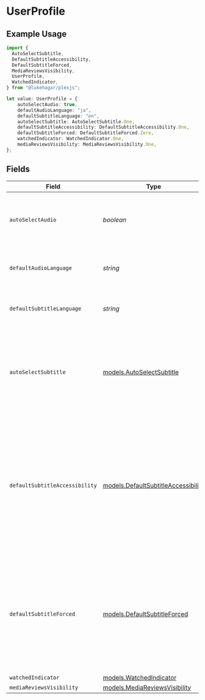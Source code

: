 # UserProfile

## Example Usage

```typescript
import {
  AutoSelectSubtitle,
  DefaultSubtitleAccessibility,
  DefaultSubtitleForced,
  MediaReviewsVisibility,
  UserProfile,
  WatchedIndicator,
} from "@lukehagar/plexjs";

let value: UserProfile = {
    autoSelectAudio: true,
    defaultAudioLanguage: "ja",
    defaultSubtitleLanguage: "en",
    autoSelectSubtitle: AutoSelectSubtitle.One,
    defaultSubtitleAccessibility: DefaultSubtitleAccessibility.One,
    defaultSubtitleForced: DefaultSubtitleForced.Zero,
    watchedIndicator: WatchedIndicator.One,
    mediaReviewsVisibility: MediaReviewsVisibility.One,
};
```

## Fields

| Field                                                                                                                                                                                     | Type                                                                                                                                                                                      | Required                                                                                                                                                                                  | Description                                                                                                                                                                               | Example                                                                                                                                                                                   |
| ----------------------------------------------------------------------------------------------------------------------------------------------------------------------------------------- | ----------------------------------------------------------------------------------------------------------------------------------------------------------------------------------------- | ----------------------------------------------------------------------------------------------------------------------------------------------------------------------------------------- | ----------------------------------------------------------------------------------------------------------------------------------------------------------------------------------------- | ----------------------------------------------------------------------------------------------------------------------------------------------------------------------------------------- |
| `autoSelectAudio`                                                                                                                                                                         | *boolean*                                                                                                                                                                                 | :heavy_minus_sign:                                                                                                                                                                        | If the account has automatically select audio and subtitle tracks enabled                                                                                                                 | true                                                                                                                                                                                      |
| `defaultAudioLanguage`                                                                                                                                                                    | *string*                                                                                                                                                                                  | :heavy_check_mark:                                                                                                                                                                        | The preferred audio language for the account                                                                                                                                              | ja                                                                                                                                                                                        |
| `defaultSubtitleLanguage`                                                                                                                                                                 | *string*                                                                                                                                                                                  | :heavy_check_mark:                                                                                                                                                                        | The preferred subtitle language for the account                                                                                                                                           | en                                                                                                                                                                                        |
| `autoSelectSubtitle`                                                                                                                                                                      | [models.AutoSelectSubtitle](../models/autoselectsubtitle.md)                                                                                                                              | :heavy_minus_sign:                                                                                                                                                                        | The auto-select subtitle mode (0 = Manually selected, 1 = Shown with foreign audio, 2 = Always enabled)                                                                                   | 1                                                                                                                                                                                         |
| `defaultSubtitleAccessibility`                                                                                                                                                            | [models.DefaultSubtitleAccessibility](../models/defaultsubtitleaccessibility.md)                                                                                                          | :heavy_minus_sign:                                                                                                                                                                        | The subtitles for the deaf or hard-of-hearing (SDH) searches mode (0 = Prefer non-SDH subtitles, 1 = Prefer SDH subtitles, 2 = Only show SDH subtitles, 3 = Only shown non-SDH subtitles) | 1                                                                                                                                                                                         |
| `defaultSubtitleForced`                                                                                                                                                                   | [models.DefaultSubtitleForced](../models/defaultsubtitleforced.md)                                                                                                                        | :heavy_minus_sign:                                                                                                                                                                        | The forced subtitles searches mode (0 = Prefer non-forced subtitles, 1 = Prefer forced subtitles, 2 = Only show forced subtitles, 3 = Only show non-forced subtitles)                     | 0                                                                                                                                                                                         |
| `watchedIndicator`                                                                                                                                                                        | [models.WatchedIndicator](../models/watchedindicator.md)                                                                                                                                  | :heavy_minus_sign:                                                                                                                                                                        | N/A                                                                                                                                                                                       | 1                                                                                                                                                                                         |
| `mediaReviewsVisibility`                                                                                                                                                                  | [models.MediaReviewsVisibility](../models/mediareviewsvisibility.md)                                                                                                                      | :heavy_minus_sign:                                                                                                                                                                        | N/A                                                                                                                                                                                       | 0                                                                                                                                                                                         |